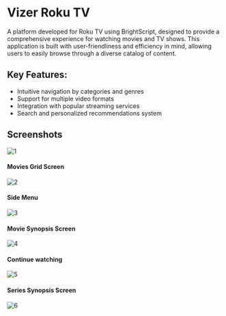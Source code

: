 # Vizer Roku TV

A platform developed for Roku TV using BrightScript, designed to provide a comprehensive experience for watching movies and TV shows. This application is built with user-friendliness and efficiency in mind, allowing users to easily browse through a diverse catalog of content.

## Key Features:
- Intuitive navigation by categories and genres
- Support for multiple video formats
- Integration with popular streaming services
- Search and personalized recommendations system


## Screenshots

![1](https://i.ibb.co/D7W8y8Y/vizer-roku-screenhot-001.jpg)

#### Movies Grid Screen
![2](https://i.ibb.co/1smZFwW/vizer-roku-screenhot-002.jpg)

#### Side Menu
![3](https://i.ibb.co/68qZWXN/vizer-roku-screenhot-003.jpg)

#### Movie Synopsis Screen
![4](https://i.ibb.co/hMDBn2s/vizer-roku-screenhot-004.jpg)

#### Continue watching
![5](https://i.ibb.co/ykpjm6h/vizer-roku-screenhot-005.jpg)

#### Series Synopsis Screen
![6](https://i.ibb.co/zn1Ty3X/vizer-roku-screenhot-006.jpg)
